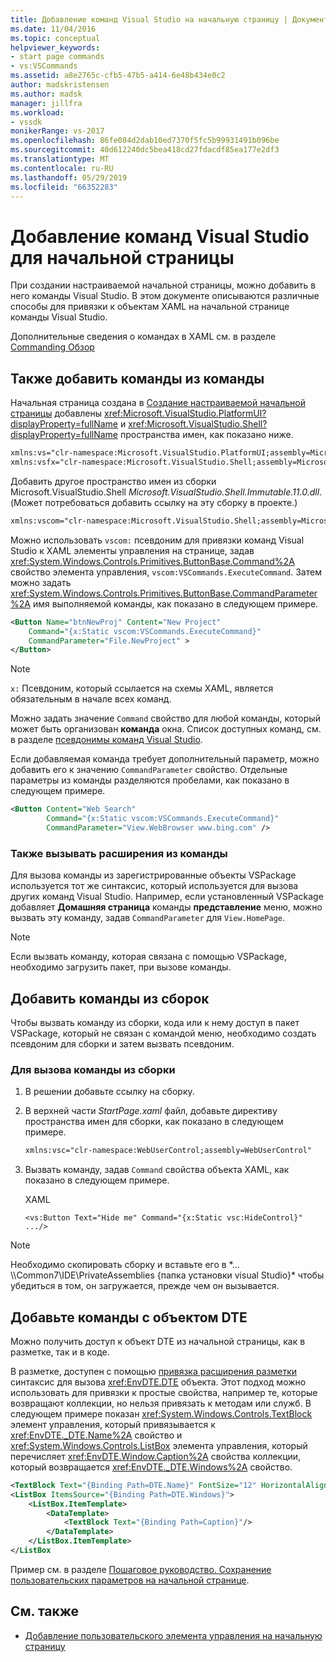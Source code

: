 ```yaml
---
title: Добавление команд Visual Studio на начальную страницу | Документация Майкрософт
ms.date: 11/04/2016
ms.topic: conceptual
helpviewer_keywords:
- start page commands
- vs:VSCommands
ms.assetid: a8e2765c-cfb5-47b5-a414-6e48b434e0c2
author: madskristensen
ms.author: madsk
manager: jillfra
ms.workload:
- vssdk
monikerRange: vs-2017
ms.openlocfilehash: 86fe084d2dab10ed7370f5fc5b99931491b096be
ms.sourcegitcommit: 40d612240dc5bea418cd27fdacdf85ea177e2df3
ms.translationtype: MT
ms.contentlocale: ru-RU
ms.lasthandoff: 05/29/2019
ms.locfileid: "66352283"
---
```

# <a name="add-visual-studio-commands-to-a-start-page"></a>Добавление команд Visual Studio для начальной страницы

При создании настраиваемой начальной страницы, можно добавить в него команды Visual Studio. В этом документе описываются различные способы для привязки к объектам XAML на начальной странице команды Visual Studio.

Дополнительные сведения о командах в XAML см. в разделе [Commanding Обзор](/dotnet/framework/wpf/advanced/commanding-overview)

## <a name="add-commands-from-the-command-well"></a>Также добавить команды из команды

Начальная страница создана в [Создание настраиваемой начальной страницы](../extensibility/creating-a-custom-start-page.md) добавлены <xref:Microsoft.VisualStudio.PlatformUI?displayProperty=fullName> и <xref:Microsoft.VisualStudio.Shell?displayProperty=fullName> пространства имен, как показано ниже.

```xml
xmlns:vs="clr-namespace:Microsoft.VisualStudio.PlatformUI;assembly=Microsoft.VisualStudio.Shell.14.0"
xmlns:vsfx="clr-namespace:Microsoft.VisualStudio.Shell;assembly=Microsoft.VisualStudio.Shell.14.0"
```

Добавить другое пространство имен из сборки Microsoft.VisualStudio.Shell *Microsoft.VisualStudio.Shell.Immutable.11.0.dll*. (Может потребоваться добавить ссылку на эту сборку в проекте.)

```xml
xmlns:vscom="clr-namespace:Microsoft.VisualStudio.Shell;assembly=Microsoft.VisualStudio.Shell.Immutable.11.0"
```

Можно использовать `vscom:` псевдоним для привязки команд Visual Studio к XAML элементы управления на странице, задав <xref:System.Windows.Controls.Primitives.ButtonBase.Command%2A> свойство элемента управления, `vscom:VSCommands.ExecuteCommand`. Затем можно задать <xref:System.Windows.Controls.Primitives.ButtonBase.CommandParameter%2A> имя выполняемой команды, как показано в следующем примере.

```xml
<Button Name="btnNewProj" Content="New Project"
    Command="{x:Static vscom:VSCommands.ExecuteCommand}"
    CommandParameter="File.NewProject" >
</Button>
```

> [!NOTE]
> `x:` Псевдоним, который ссылается на схемы XAML, является обязательным в начале всех команд.

 Можно задать значение `Command` свойство для любой команды, который может быть организован **команда** окна. Список доступных команд, см. в разделе [псевдонимы команд Visual Studio](../ide/reference/visual-studio-command-aliases.md).

 Если добавляемая команда требует дополнительный параметр, можно добавить его к значению `CommandParameter` свойство. Отдельные параметры из команды разделяются пробелами, как показано в следующем примере.

```xml
<Button Content="Web Search"
        Command="{x:Static vscom:VSCommands.ExecuteCommand}"
        CommandParameter="View.WebBrowser www.bing.com" />
```

### <a name="call-extensions-from-the-command-well"></a>Также вызывать расширения из команды
 Для вызова команды из зарегистрированные объекты VSPackage используется тот же синтаксис, который используется для вызова других команд Visual Studio. Например, если установленный VSPackage добавляет **Домашняя страница** команды **представление** меню, можно вызвать эту команду, задав `CommandParameter` для `View.HomePage`.

> [!NOTE]
> Если вызвать команду, которая связана с помощью VSPackage, необходимо загрузить пакет, при вызове команды.

## <a name="add-commands-from-assemblies"></a>Добавить команды из сборок
 Чтобы вызвать команду из сборки, кода или к нему доступ в пакет VSPackage, который не связан с командой меню, необходимо создать псевдоним для сборки и затем вызвать псевдоним.

### <a name="to-call-a-command-from-an-assembly"></a>Для вызова команды из сборки

1. В решении добавьте ссылку на сборку.

2. В верхней части *StartPage.xaml* файл, добавьте директиву пространства имен для сборки, как показано в следующем примере.

    ```xml
    xmlns:vsc="clr-namespace:WebUserControl;assembly=WebUserControl"
    ```

3. Вызвать команду, задав `Command` свойства объекта XAML, как показано в следующем примере.

     XAML

    ```
    <vs:Button Text="Hide me" Command="{x:Static vsc:HideControl}" .../>
    ```

> [!NOTE]
> Необходимо скопировать сборку и вставьте его в *... \\\Common7\IDE\PrivateAssemblies {папка установки visual Studio}\* чтобы убедиться в том, он загружается, прежде чем он вызывается.

## <a name="add-commands-with-the-dte-object"></a>Добавьте команды с объектом DTE
 Можно получить доступ к объект DTE из начальной страницы, как в разметке, так и в коде.

 В разметке, доступен с помощью [привязка расширения разметки](/dotnet/framework/wpf/advanced/binding-markup-extension) синтаксис для вызова <xref:EnvDTE.DTE> объекта. Этот подход можно использовать для привязки к простые свойства, например те, которые возвращают коллекции, но нельзя привязать к методам или служб. В следующем примере показан <xref:System.Windows.Controls.TextBlock> элемент управления, который привязывается к <xref:EnvDTE._DTE.Name%2A> свойство и <xref:System.Windows.Controls.ListBox> элемента управления, который перечисляет <xref:EnvDTE.Window.Caption%2A> свойства коллекции, который возвращается <xref:EnvDTE._DTE.Windows%2A> свойство.

```xml
<TextBlock Text="{Binding Path=DTE.Name}" FontSize="12" HorizontalAlignment="Center"/>
<ListBox ItemsSource="{Binding Path=DTE.Windows}">
    <ListBox.ItemTemplate>
        <DataTemplate>
            <TextBlock Text="{Binding Path=Caption}"/>
        </DataTemplate>
    </ListBox.ItemTemplate>
</ListBox
```

 Пример см. в разделе [Пошаговое руководство. Сохранение пользовательских параметров на начальной странице](../extensibility/walkthrough-saving-user-settings-on-a-start-page.md).

## <a name="see-also"></a>См. также

- [Добавление пользовательского элемента управления на начальную страницу](../extensibility/adding-user-control-to-the-start-page.md)